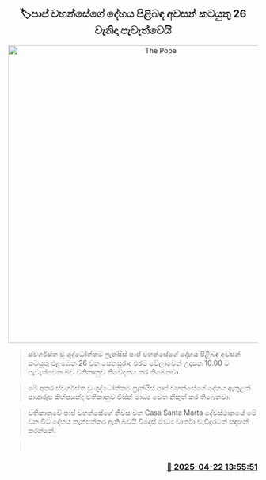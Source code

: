 <p align='center'><b><h2 align='center' title='The Pope's funeral will be held on the 26th'>🏷පාප් වහන්සේගේ‍ දේහය පිළිබඳ අවසන් කටයුතු 26 වැනිදා පැවැත්වෙයි</h2></b></p>
<p align='center'><img src='https://helakuru.sgp1.cdn.digitaloceanspaces.com/esana/images/lib/pope-body-n.jpg' width='600' alt='The Pope's funeral will be held on the 26th'></p>

> ස්වර්ගස්ත වූ ශුද්ධෝත්තම ෆ්‍රැන්සිස් පාප් වහන්සේගේ‍ දේහය පිළිබඳ අවසන් කටයුතු එළඹෙන 26 වන සෙනසුරාදා එරට වේලාවෙන් උදෑසන 10.00 ට පැවැත්වෙන බව වතිකානුව නිවේදනය කර තිබෙනවා.

> මේ අතර ස්වර්ගස්ත වූ ශුද්ධෝත්තම ෆ්‍රැන්සිස් පාප් වහන්සේගේ‍ දේහය ඇතුළත් ඡායාරූප කිහිපයක්ද වතිකානුව විසින් මාධ්‍ය වෙත නිකුත් කර තිබෙනවා.

> වතිකානුවේ පාප් වහන්සේගේ නිවස වන Casa Santa Marta දේවස්ථානයේ මේ වන විට දේහය තැන්පත්කර ඇති බවයි විදෙස් මාධ්‍ය වාර්තා වැඩිදුරටත් සඳහන් කරන්නේ.

>  



<h3 align='right'><a href='https://www.helakuru.lk/esana/p/109420/'>📅 2025-04-22 13:55:51</a></h3>
